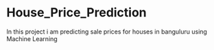 # House_Price_Prediction
In this project i am predicting sale prices for houses in banguluru using Machine Learning
